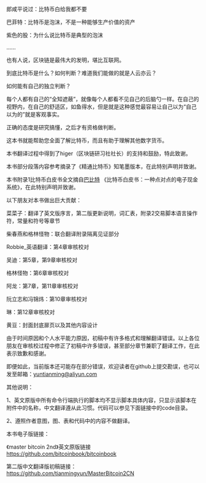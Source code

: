 郎咸平说过：比特币白给我都不要

巴菲特：比特币是泡沫，不是一种能够生产价值的资产

紫色的股：为什么说比特币是典型的泡沫

......

也有人说，区块链是最伟大的发明，堪比互联网。

到底比特币是什么？如何判断？难道我们能做的就是人云亦云？

如何能有自己的独立判断？

每个人都有自己的“全知遮蔽”，就像每个人都看不见自己的后脑勺一样。在自己的视野内，在自己的舒适区，如鱼得水，但是就是这种感觉最容易让自己以为“自己以为的”就是客观事实。

正确的态度是研究搞懂，之后才有资格做判断。

这本书就能帮助您全面了解比特币，而且有助于理解其他数字货币。

本书翻译过程中得到了higer（区块链研习社社长）的支持和鼓励，特此致谢。

本书部分段落内容参考摘录了《精通比特币》知笔墨版本，在此特别声明并致谢。

本书附录1比特币白皮书全文摘自[巴比特](http://www.8btc.com/wiki/bitcoin-a-peer-to-peer-electronic-cash-system) 《比特币白皮书：一种点对点的电子现金系统》，在此特别声明并致谢。

以下朋友对本书做出巨大贡献：

菜菜子：翻译了英文版序言，第二版更新说明，词汇表，附录2交易脚本语言操作符，常量和符号等章节

柴春燕和格林怪物：联合翻译附录隔离见证部分

Robbie_英语翻译：第4章审核校对

吴迪：第5章，第9章审核校对

格林怪物：第6章审核校对

阿龙：第7章，第11章审核校对

阮立志和冯锦炜：第10章审核校对

琳：第12章审核校对

黄豆：封面封底扉页以及其他内容设计

由于时间原因和个人水平能力原因，初稿中有许多格式和理解翻译错误。以上各位朋友在审核校过程中修正了初稿中许多错误，甚至部分章节兼职了翻译工作，在此表示致歉和感谢。

即便如此，当前版本还可能存在部分错误，欢迎读者在github上提交勘误，也可以发至邮箱：yuntianming@aliyun.com

其他说明：

1、英文原版中所有命令行端执行的脚本均不显示脚本具体内容，只显示该脚本在附件中的名称，中文翻译遵从此习惯。代码可以参见下面链接中的code目录。

2、遵照作者意图，图、表和代码中的内容不做翻译。



本书电子版链接：

《master bitcoin 2nd》英文原版链接
https://github.com/bitcoinbook/bitcoinbook

第二版中文翻译版初稿链接：
https://github.com/tianmingyun/MasterBitcoin2CN